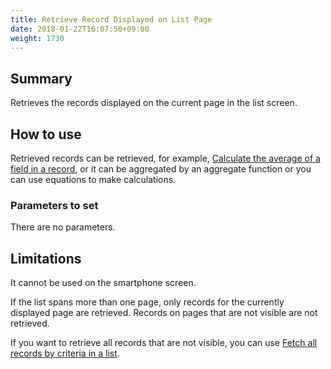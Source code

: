 ```yaml
---
title: Retrieve Record Displayed on List Page
date: 2018-01-22T16:07:50+09:00
weight: 1730
---
```

## Summary

Retrieves the records displayed on the current page in the list screen.

## How to use

Retrieved records can be retrieved, for example, [Calculate the average of a field in a record](../../aggregate/calc_records_average), or it can be aggregated by an aggregate function or you can use equations to make calculations.

### Parameters to set

There are no parameters.

## Limitations

It cannot be used on the smartphone screen.

If the list spans more than one page, only records for the currently displayed page are retrieved. Records on pages that are not visible are not retrieved.

If you want to retrieve all records that are not visible, you can use [Fetch all records by criteria in a list](../get_record_using_list).
